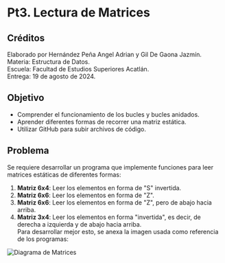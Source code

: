 # Pt3. Lectura de Matrices

## Créditos
Elaborado por Hernández Peña Angel Adrian y Gil De Gaona Jazmín.  
Materia: Estructura de Datos.  
Escuela: Facultad de Estudios Superiores Acatlán.  
Entrega: 19 de agosto de 2024.  

## Objetivo

- Comprender el funcionamiento de los bucles y bucles anidados.  
- Aprender diferentes formas de recorrer una matriz estática.  
- Utilizar GitHub para subir archivos de código.  

## Problema

Se requiere desarrollar un programa que implemente funciones para leer matrices estáticas de diferentes formas:  

1. **Matriz 6x4**: Leer los elementos en forma de "S" invertida.  
2. **Matriz 6x6**: Leer los elementos en forma de "Z".  
3. **Matriz 6x6**: Leer los elementos en forma de "Z", pero de abajo hacia arriba.  
4. **Matriz 3x4**: Leer los elementos en forma "invertida", es decir, de derecha a izquierda y de abajo hacia arriba.  
Para desarrollar mejor esto, se anexa la imagen usada como referencia de los programas:  

![Diagrama de Matrices](/.../Diagramas/PT3.%20Diagrama%20de%20lectura%20de%20Arreglos.png)
